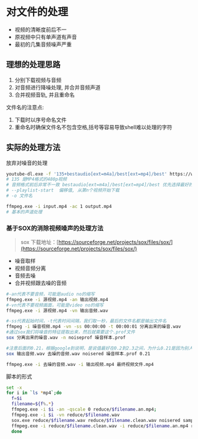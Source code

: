 # 对文件的处理

- 视频的清晰度前后不一
- 原视频中只有单声道有声音
- 最初的几集音频噪声严重

## 理想的处理思路

1. 分别下载视频与音频
2. 对音频进行降噪处理, 并合并音频声道
3. 合并视频音轨, 并且重命名

文件名的注意点:

1. 下载时以序号命名文件
2. 重命名时确保文件名不包含空格,括号等容易导致shell难以处理的字符

## 实际的处理方法

放弃对噪音的处理

```bash
youtube-dl.exe -f '135+bestaudio[ext=m4a]/best[ext=mp4]/best' https://www.youtube.com/playlist?list=PL8z8nfarlRRyZspCs7cRIONF1Vlr7lusI --no-progress  -o '%(playlist_index)s.%(ext)s' --playlist-start 29
# 135 是MP4格式的480p视频
# 音频格式前后非常不一致 bestaudio[ext=m4a]/best[ext=mp4]/best 优先选择最好的m4a,其次mp4,其次其他
# --playlist-start  偏移值, 从第n个视频开始下载
# -o 文件名

ffmpeg.exe -i input.mp4 -ac 1 output.mp4
# 基本的声道处理
```

### 基于SOX的消除视频噪声的处理方法

> sox       下载地址：[https://sourceforge.net/projects/sox/files/sox/](https://sourceforge.net/projects/sox/files/sox/)

- 噪音取样
- 视频音频分离
- 音频去噪
- 合并视频跟去噪的音频

```bash
#-an代表不要音频，可能是audio no的缩写
ffmpeg.exe -i 源视频.mp4 -an 输出视频.mp4
#-vn代表不要视频画面，可能是video no的缩写
ffmpeg.exe -i 源视频.mp4 -vn 输出音频.wav

#-ss代表起始时间，-t代表时间间隔，我们取一秒，最后的文件名都是输出文件名
ffmpeg -i 噪音视频.mp4 -vn -ss 00:00:00 -t 00:00:01 分离出来的噪音.wav
#通过sox我们将噪音的特征提取出来，然后就需要这个.prof文件
sox 分离出来的噪音.wav -n noiseprof 噪音样本.prof

#注意后面的0.21，根据google到说明，是说值最好在0.2到2.3之间，为什么0.21是因为别人试验后最好的效果，可以自己做相应的调试，取值在0.2到0.3即可
sox 输出音频.wav 去噪的音频.wav noisered 噪音样本.prof 0.21

ffmpeg.exe -i 去噪的音频.wav -i 输出视频.mp4 最终视频文件.mp4
```

脚本的形式

```bash
set -x
for i in `ls *mp4`;do
  f=$i
  filename=${f%.*}
  ffmpeg.exe -i $i -an -qscale 0 reduce/$filename.an.mp4;
  ffmpeg.exe -i $i -vn reduce/$filename.wav
  sox.exe reduce/$filename.wav reduce/$filename.clean.wav noisered samplenoise.prof 0.21
  ffmpeg.exe -i reduce/$filename.clean.wav -i reduce/$filename.an.mp4 reduce/$filename.clean.mp4
  done
```